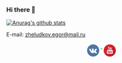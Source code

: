 ### Hi there 👋

<!--
**egorozh/egorozh** is a ✨ _special_ ✨ repository because its `README.md` (this file) appears on your GitHub profile.

Here are some ideas to get you started:

- 🔭 I’m currently working on ...
- 🌱 I’m currently learning ...
- 👯 I’m looking to collaborate on ...
- 🤔 I’m looking for help with ...
- 💬 Ask me about ...
- 📫 How to reach me: ...
- 😄 Pronouns: ...
- ⚡ Fun fact: ...
-->

[![Anurag's github stats](https://github-readme-stats.vercel.app/api?username=egorozh&count_private=true&include_all_commits=true&theme=radical)](https://github.com/anuraghazra/github-readme-stats)

E-mail: zheludkov.egor@mail.ru

<p align="center"> 
  <a href="https://vk.com/zheludkovegor">
    <img src="https://github.com/egorozh/egorozh/blob/main/Resources/vk.svg" alt="VK" style="vertical-align:top; margin:4px" height=32>
  </a>


 <a href="https://www.youtube.com/c/EgorozhCoding">
    <img src="https://github.com/egorozh/egorozh/blob/main/Resources/youtube.svg" alt="Youtube" style="vertical-align:top; margin:4px"  height=32>
  </a>

</p>
